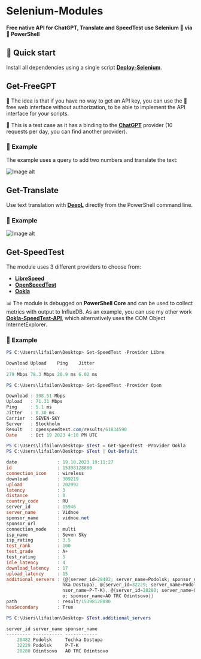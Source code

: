 # Selenium-Modules

**Free native API for ChatGPT, Translate and SpeedTest use Selenium 💚 via 💙 PowerShell**

## 🚀 Quick start

Install all dependencies using a single script **[Deploy-Selenium](https://github.com/Lifailon/Deploy-Selenium/blob/rsa/Deploy-Selenium-Drivers.ps1)**.

## Get-FreeGPT

🐥 The idea is that if you have no way to get an API key, you can use the 🙏 free web interface without authorization, to be able to implement the API interface for your scripts.

🔔 This is a test case as it has a binding to the **[ChatGPT](https://chat-gpt.org/chat)** provider (10 requests per day, you can find another provider).

### 🎉 Example

The example uses a query to add two numbers and translate the text:

![Image alt](https://github.com/Lifailon/Selenium-Modules/blob/rsa/Example/Get-FreeGPT.gif)

## Get-Translate

Use text translation with **[DeepL](https://www.deepl.com/translator)** directly from the PowerShell command line.

### 🎉 Example

![Image alt](https://github.com/Lifailon/Selenium-Modules/blob/rsa/Example/Get-Translate.gif)

## Get-SpeedTest

The module uses 3 different providers to choose from:

- **[LibreSpeed](https://librespeed.org/)**
- **[OpenSpeedTest](https://openspeedtest.com/)**
- **[Ookla](https://www.speedtest.net/)**

📊 The module is debugged on **PowerShell Core** and can be used to collect metrics with output to InfluxDB. As an example, you can use my other work **[Ookla-SpeedTest-API](https://github.com/Lifailon/Ookla-SpeedTest-API)**, which alternatively uses the COM Object InternetExplorer.

### 🎉 Example

```PowerShell
PS C:\Users\lifailon\Desktop> Get-SpeedTest -Provider Libre

Download Upload    Ping    Jitter
-------- ------    ----    ------
279 Mbps 78.3 Mbps 20.9 ms 6.02 ms

PS C:\Users\lifailon\Desktop> Get-SpeedTest -Provider Open 

Download : 308.51 Mbps
Upload   : 71.31 Mbps
Ping     : 5.1 ms
Jitter   : 0.30 ms
Carrier  : SEVEN-SKY
Server   : Stockholm
Result   : openspeedtest.com/results/61834590
Date     : Oct 19 2023 4:10 PM UTC

PS C:\Users\lifailon\Desktop> $Test = Get-SpeedTest -Provider Ookla
PS C:\Users\lifailon\Desktop> $Test | Out-Default

date               : 19.10.2023 19:11:27
id                 : 15398128880
connection_icon    : wireless
download           : 309219
upload             : 202992
latency            : 3
distance           : 0
country_code       : RU
server_id          : 15946
server_name        : Vidnoe
sponsor_name       : vidnoe.net
sponsor_url        : 
connection_mode    : multi
isp_name           : Seven Sky
isp_rating         : 3.5
test_rank          : 100
test_grade         : A+
test_rating        : 5
idle_latency       : 4
download_latency   : 17
upload_latency     : 15
additional_servers : {@{server_id=28482; server_name=Podolsk; sponsor_name=Toc 
                     hka Dostupa}, @{server_id=32229; server_name=Podolsk; spo 
                     nsor_name=P-T-K}, @{server_id=28280; server_name=Odintsov 
                     o; sponsor_name=AO TRC Odintsovo}}
path               : result/15398128880
hasSecondary       : True

PS C:\Users\lifailon\Desktop> $Test.additional_servers

server_id server_name sponsor_name
--------- ----------- ------------
    28482 Podolsk     Tochka Dostupa
    32229 Podolsk     P-T-K
    28280 Odintsovo   AO TRC Odintsovo
```
